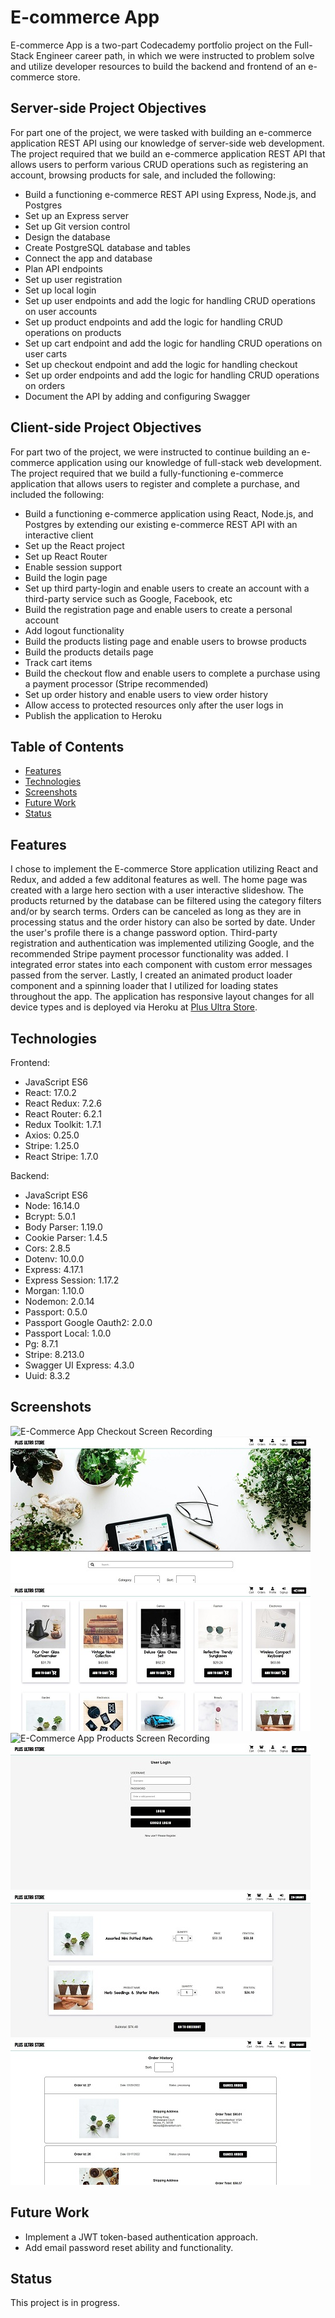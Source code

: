 # E-commerce App

E-commerce App is a two-part Codecademy portfolio project on the Full-Stack Engineer career path, in which we were instructed to problem solve and utilize developer resources to build the backend and frontend of an e-commerce store.

## Server-side Project Objectives
For part one of the project, we were tasked with building an e-commerce application REST API using our knowledge of server-side web development. The project required that we build an e-commerce application REST API that allows users to perform various CRUD operations such as registering an account, browsing products for sale, and included the following:

- Build a functioning e-commerce REST API using Express, Node.js, and Postgres
- Set up an Express server
- Set up Git version control
- Design the database
- Create PostgreSQL database and tables
- Connect the app and database
- Plan API endpoints
- Set up user registration
- Set up local login
- Set up user endpoints and add the logic for handling CRUD operations on user accounts
- Set up product endpoints and add the logic for handling CRUD operations on products
- Set up cart endpoint and add the logic for handling CRUD operations on user carts
- Set up checkout endpoint and add the logic for handling checkout
- Set up order endpoints and add the logic for handling CRUD operations on orders
- Document the API by adding and configuring Swagger

## Client-side Project Objectives
For part two of the project, we were instructed to continue building an e-commerce application using our knowledge of full-stack web development. The project required that we build a fully-functioning e-commerce application that allows users to register and complete a purchase, and included the following:

- Build a functioning e-commerce application using React, Node.js, and Postgres by extending our existing e-commerce REST API with an interactive client
- Set up the React project
- Set up React Router
- Enable session support
- Build the login page
- Set up third party-login and enable users to create an account with a third-party service such as Google, Facebook, etc
- Build the registration page and enable users to create a personal account
- Add logout functionality
- Build the products listing page and enable users to browse products
- Build the products details page
- Track cart items
- Build the checkout flow and enable users to complete a purchase using a payment processor (Stripe recommended)
- Set up order history and enable users to view order history
- Allow access to protected resources only after the user logs in
- Publish the application to Heroku

## Table of Contents

- [Features](#features)
- [Technologies](#technologies)
- [Screenshots](#screenshots)
- [Future Work](#future_work)
- [Status](#status)

## Features

I chose to implement the E-commerce Store application utilizing React and Redux, and added a few additonal features as well. The home page was created with a large hero section with a user interactive slideshow. The products returned by the database can be filtered using the category filters and/or by search terms. Orders can be canceled as long as they are in processing status and the order history can also be sorted by date. Under the user's profile there is a change password option. Third-party registration and authentication was implemented utilizing Google, and the recommended Stripe payment processor functionality was added. I integrated error states into each component with custom error messages passed from the server. Lastly, I created an animated product loader component and a spinning loader that I utilized for loading states throughout the app. The application has responsive layout changes for all device types and is deployed via Heroku at [Plus Ultra Store](https://plus-ultra-store.herokuapp.com/).

## Technologies

Frontend:

- JavaScript ES6
- React: 17.0.2
- React Redux: 7.2.6
- React Router: 6.2.1
- Redux Toolkit: 1.7.1
- Axios: 0.25.0
- Stripe: 1.25.0
- React Stripe: 1.7.0

Backend:

- JavaScript ES6
- Node: 16.14.0
- Bcrypt: 5.0.1
- Body Parser: 1.19.0
- Cookie Parser: 1.4.5
- Cors: 2.8.5
- Dotenv: 10.0.0
- Express: 4.17.1
- Express Session: 1.17.2
- Morgan: 1.10.0
- Nodemon: 2.0.14
- Passport: 0.5.0
- Passport Google Oauth2: 2.0.0
- Passport Local: 1.0.0
- Pg: 8.7.1
- Stripe: 8.213.0
- Swagger UI Express: 4.3.0
- Uuid: 8.3.2


## Screenshots

![E-Commerce App Checkout Screen Recording](client/src/resources/images/e-commerce-app-checkout-screen-recording.gif)
![E-Commerce App Home Screenshot 1](client/src/resources/images/e-commerce-app-home-screenshot-1.jpg)
![E-Commerce App Home Screenshot 3](client/src/resources/images/e-commerce-app-home-screenshot-3.jpg)
![E-Commerce App Products Screen Recording](client/src/resources/images/e-commerce-app-products-screen-recording.gif)
![E-Commerce App Login Screenshot](client/src/resources/images/e-commerce-app-login-screenshot.jpg)
![E-Commerce App Cart Screenshot](client/src/resources/images/e-commerce-app-cart-screenshot.jpg)
![E-Commerce App Order History Screenshot](client/src/resources/images/e-commerce-app-order-history-screenshot.jpg)

## Future Work

- Implement a JWT token-based authentication approach.
- Add email password reset ability and functionality.

## Status

This project is in progress.